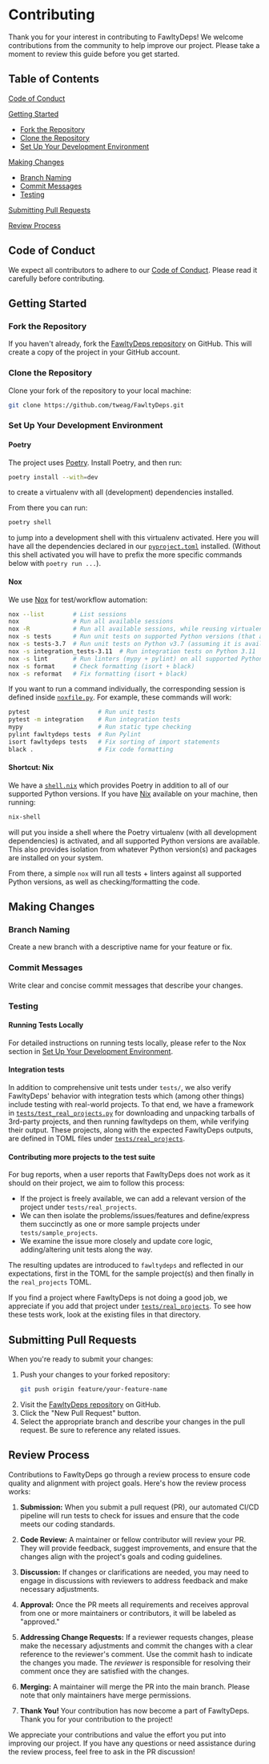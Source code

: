 # Contributing

Thank you for your interest in contributing to FawltyDeps!
We welcome contributions from the community to help improve our project.
Please take a moment to review this guide before you get started.

## Table of Contents

[Code of Conduct](#code-of-conduct)

[Getting Started](#getting-started)
   - [Fork the Repository](#fork-the-repository)
   - [Clone the Repository](#clone-the-repository)
   - [Set Up Your Development Environment](#set-up-your-development-environment)

[Making Changes](#making-changes)
   - [Branch Naming](#branch-naming)
   - [Commit Messages](#commit-messages)
   - [Testing](#testing)

[Submitting Pull Requests](#submitting-pull-requests)

[Review Process](#review-process)

## Code of Conduct

We expect all contributors to adhere to our [Code of Conduct](./CODE_OF_CONDUCT.md).
Please read it carefully before contributing.

## Getting Started

### Fork the Repository

If you haven't already, fork the [FawltyDeps repository](https://github.com/tweag/fawltydeps) on GitHub.
This will create a copy of the project in your GitHub account.

### Clone the Repository

Clone your fork of the repository to your local machine:

```sh
git clone https://github.com/tweag/FawltyDeps.git
```

### Set Up Your Development Environment

#### Poetry

The project uses [Poetry](https://python-poetry.org/). Install Poetry, and then
run:

```sh
poetry install --with=dev
```

to create a virtualenv with all (development) dependencies installed.

From there you can run:

```sh
poetry shell
```

to jump into a development shell with this virtualenv activated. Here you will
have all the dependencies declared in our [`pyproject.toml`](./pyproject.toml)
installed. (Without this shell activated you will have to prefix the more
specific commands below with `poetry run ...`).

#### Nox

We use [Nox](https://nox.thea.codes/en/stable/) for test/workflow automation:

```sh
nox --list        # List sessions
nox               # Run all available sessions
nox -R            # Run all available sessions, while reusing virtualenvs (i.e. faster)
nox -s tests      # Run unit tests on supported Python versions (that are available)
nox -s tests-3.7  # Run unit tests on Python v3.7 (assuming it is available locally)
nox -s integration_tests-3.11  # Run integration tests on Python 3.11
nox -s lint       # Run linters (mypy + pylint) on all supported Python versions
nox -s format     # Check formatting (isort + black)
nox -s reformat   # Fix formatting (isort + black)
```

If you want to run a command individually, the corresponding session is defined inside
[`noxfile.py`](./noxfile.py). For example, these
commands will work:

```sh
pytest                   # Run unit tests
pytest -m integration    # Run integration tests
mypy                     # Run static type checking
pylint fawltydeps tests  # Run Pylint
isort fawltydeps tests   # Fix sorting of import statements
black .                  # Fix code formatting
```

#### Shortcut: Nix

We have a [`shell.nix`](./shell.nix) which provides Poetry in addition to all of
our supported Python versions. If you have [Nix](https://nixos.org) available
on your machine, then running:

```sh
nix-shell
```

will put you inside a shell where the Poetry virtualenv (with all development
dependencies) is activated, and all supported Python versions are available.
This also provides isolation from whatever Python version(s) and packages are
installed on your system.

From there, a simple `nox` will run all tests + linters against all supported
Python versions, as well as checking/formatting the code.

## Making Changes

### Branch Naming

Create a new branch with a descriptive name for your feature or fix.

### Commit Messages

Write clear and concise commit messages that describe your changes.

### Testing

#### Running Tests Locally

For detailed instructions on running tests locally, please refer to the Nox section in [Set Up Your Development Environment](#set-up-your-development-environment).

#### Integration tests

In addition to comprehensive unit tests under `tests/`, we also verify
FawltyDeps' behavior with integration tests which (among other things) include
testing with real-world projects. To that end, we have a framework in
[`tests/test_real_projects.py`](./tests/test_real_projects.py) for downloading
and unpacking tarballs of 3rd-party projects, and then running fawltydeps on them,
while verifying their output. These projects, along with the expected FawltyDeps
outputs, are defined in TOML files under
[`tests/real_projects`](./tests/real_projects).

#### Contributing more projects to the test suite

For bug reports, when a user reports that FawltyDeps does not work as it should
on their project, we aim to follow this process:

- If the project is freely available, we can add a relevant version of the
  project under `tests/real_projects`.
- We can then isolate the problems/issues/features and define/express them
  succinctly as one or more sample projects under `tests/sample_projects`.
- We examine the issue more closely and update core logic, adding/altering unit
  tests along the way.

The resulting updates are introduced to `fawltydeps` and reflected in our
expectations, first in the TOML for the sample project(s) and then finally in
the `real_projects` TOML.

If you find a project where FawltyDeps is not doing a good job, we appreciate
if you add that project under [`tests/real_projects`](./tests/real_projects).
To see how these tests work, look at the existing files in that directory.

## Submitting Pull Requests

When you're ready to submit your changes:

1. Push your changes to your forked repository:
   ```sh
   git push origin feature/your-feature-name
   ```
2. Visit the [FawltyDeps repository](https://github.com/tweag/fawltydeps) on GitHub.
3. Click the "New Pull Request" button.
4. Select the appropriate branch and describe your changes in the pull request.
Be sure to reference any related issues.

## Review Process

Contributions to FawltyDeps go through a review process to ensure code quality
and alignment with project goals. Here's how the review process works:

1. **Submission:** When you submit a pull request (PR), our automated CI/CD
pipeline will run tests to check for issues and ensure that the code meets our coding standards.

2. **Code Review:** A maintainer or fellow contributor will review your PR.
They will provide feedback, suggest improvements, and ensure that the changes
align with the project's goals and coding guidelines.

3. **Discussion:** If changes or clarifications are needed, you may need to
engage in discussions with reviewers to address feedback and make necessary adjustments.

4. **Approval:** Once the PR meets all requirements and receives approval
from one or more maintainers or contributors, it will be labeled as "approved."

5. **Addressing Change Requests:** If a reviewer requests changes, please make
the necessary adjustments and commit the changes with a clear reference to the
reviewer's comment. Use the commit hash to indicate the changes you made. The
*reviewer* is responsible for resolving their comment once they are satisfied with
the changes.

6. **Merging:** A maintainer will merge the PR into the main branch. Please note
that only maintainers have merge permissions.

7. **Thank You!** Your contribution has now become a part of FawltyDeps. Thank you
for your contribution to the project!

We appreciate your contributions and value the effort you put into improving our project.
If you have any questions or need assistance during the review process, feel free
to ask in the PR discussion!
